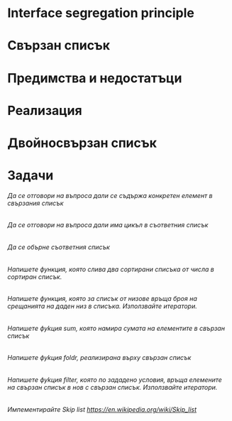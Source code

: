 # Interface segregation principle
# Свързан списък
# Предимства и недостатъци
# Реализация
# Двойносвързан списък

# Задачи
###### Да се отговори на въпроса дали се съдържа конкретен елемент в свързания списък
###### Да се отговори на въпроса дали има цикъл в съответния списък
###### Да се обърне съответния списък
###### Напишете функция, която слива два сортирани списъка от числа в сортиран списък.
###### Напишете функция, която за списък от низове връща броя на срещанията на даден низ в списъка. Използвайте итератори.
###### Напишете фуkция sum, която намира сумата на елементите в свързан списък
###### Напишете фуkция foldr, реализирана върху свързан списък
###### Напишете фуkция filter, която по зададено условия, връща елемените на свързан списък в нов с свързан списък. Използвайте итератори.
###### Импементирайте Skip list https://en.wikipedia.org/wiki/Skip_list

